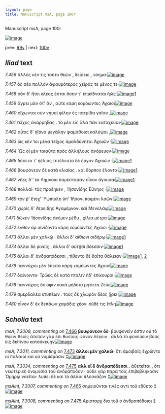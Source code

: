 ```yaml
---
layout: page
title: Manuscript msA, page 100r
---
```


Manuscript msA, page 100r

[![image](http://www.homermultitext.org/iipsrv?OBJ=IIP,1.0&FIF=/project/homer/pyramidal/deepzoom/hmt/vaimg/2017a/VA100RN_0272.tif&WID=100&CVT=JPEG)](http://www.homermultitext.org/ict2/?urn=urn:cite2:hmt:vaimg.2017a:VA100RN_0272)

prev:  [99v](../99v) | next:  [100v](../100v)

## *Iliad* text

*7.456* <a id="7.456"/> ἄλλός κέν τις τοῦτο θεῶν , δείσειε , νόημα·[![image](http://www.homermultitext.org/iipsrv?OBJ=IIP,1.0&FIF=/project/homer/pyramidal/deepzoom/hmt/vaimg/2017a/VA100RN_0272.tif&RGN=0.1512,0.2179,0.4074,0.0331&WID=1000&CVT=JPEG)](http://www.homermultitext.org/ict2/?urn=urn:cite2:hmt:vaimg.2017a:VA100RN_0272@0.1512,0.2179,0.4074,0.0331)

*7.457* <a id="7.457"/> ὃς σέο πολλὸν ἀφαυρότερος χεῖράς τε μένος τε·[![image](http://www.homermultitext.org/iipsrv?OBJ=IIP,1.0&FIF=/project/homer/pyramidal/deepzoom/hmt/vaimg/2017a/VA100RN_0272.tif&RGN=0.1542,0.2427,0.4184,0.0331&WID=1000&CVT=JPEG)](http://www.homermultitext.org/ict2/?urn=urn:cite2:hmt:vaimg.2017a:VA100RN_0272@0.1542,0.2427,0.4184,0.0331)

*7.458* <a id="7.458"/> σὸν δ' ἤτοι κλέος ἔσται ὅσην τ' ἐπικίδναται ἠώς·[![image](http://www.homermultitext.org/iipsrv?OBJ=IIP,1.0&FIF=/project/homer/pyramidal/deepzoom/hmt/vaimg/2017a/VA100RN_0272.tif&RGN=0.1582,0.263,0.4344,0.0285&WID=1000&CVT=JPEG)](http://www.homermultitext.org/ict2/?urn=urn:cite2:hmt:vaimg.2017a:VA100RN_0272@0.1582,0.263,0.4344,0.0285)[1](#msA_7.3006)

*7.459* <a id="7.459"/> ἄγρει μὰν ὅτ' ἂν , αῦτε κάρη κομόωντες Ἀχαιοὶ[![image](http://www.homermultitext.org/iipsrv?OBJ=IIP,1.0&FIF=/project/homer/pyramidal/deepzoom/hmt/vaimg/2017a/VA100RN_0272.tif&RGN=0.1602,0.2817,0.4114,0.0308&WID=1000&CVT=JPEG)](http://www.homermultitext.org/ict2/?urn=urn:cite2:hmt:vaimg.2017a:VA100RN_0272@0.1602,0.2817,0.4114,0.0308)

*7.460* <a id="7.460"/> οἴχωνται σὺν νηυσὶ φίλην ἐς πατρίδα γαῖαν ,[![image](http://www.homermultitext.org/iipsrv?OBJ=IIP,1.0&FIF=/project/homer/pyramidal/deepzoom/hmt/vaimg/2017a/VA100RN_0272.tif&RGN=0.1602,0.2983,0.4074,0.0353&WID=1000&CVT=JPEG)](http://www.homermultitext.org/ict2/?urn=urn:cite2:hmt:vaimg.2017a:VA100RN_0272@0.1602,0.2983,0.4074,0.0353)

*7.461* <a id="7.461"/> τεῖχος ἀναρρήξας . τὸ μὲν εἰς ἅλα πᾶν καταχεῦαι·[![image](http://www.homermultitext.org/iipsrv?OBJ=IIP,1.0&FIF=/project/homer/pyramidal/deepzoom/hmt/vaimg/2017a/VA100RN_0272.tif&RGN=0.1602,0.3171,0.4645,0.0353&WID=1000&CVT=JPEG)](http://www.homermultitext.org/ict2/?urn=urn:cite2:hmt:vaimg.2017a:VA100RN_0272@0.1602,0.3171,0.4645,0.0353)

*7.462* <a id="7.462"/> αὖτις δ' ἠϊόνα μεγάλην ψαμάθοισι καλύψαι ,[![image](http://www.homermultitext.org/iipsrv?OBJ=IIP,1.0&FIF=/project/homer/pyramidal/deepzoom/hmt/vaimg/2017a/VA100RN_0272.tif&RGN=0.1592,0.3396,0.4454,0.0308&WID=1000&CVT=JPEG)](http://www.homermultitext.org/ict2/?urn=urn:cite2:hmt:vaimg.2017a:VA100RN_0272@0.1592,0.3396,0.4454,0.0308)

*7.463* <a id="7.463"/> ὥς κέν τοι μέγα τεῖχος ἀμαλδύνηται Ἀχαιῶν ·[![image](http://www.homermultitext.org/iipsrv?OBJ=IIP,1.0&FIF=/project/homer/pyramidal/deepzoom/hmt/vaimg/2017a/VA100RN_0272.tif&RGN=0.1622,0.3591,0.4374,0.0308&WID=1000&CVT=JPEG)](http://www.homermultitext.org/ict2/?urn=urn:cite2:hmt:vaimg.2017a:VA100RN_0272@0.1622,0.3591,0.4374,0.0308)

*7.464* <a id="7.464"/> Ὣς οἱ μὲν τοιαῦτα πρὸς ἀλλήλους ἀγόρευον·[![image](http://www.homermultitext.org/iipsrv?OBJ=IIP,1.0&FIF=/project/homer/pyramidal/deepzoom/hmt/vaimg/2017a/VA100RN_0272.tif&RGN=0.1502,0.3764,0.4434,0.0323&WID=1000&CVT=JPEG)](http://www.homermultitext.org/ict2/?urn=urn:cite2:hmt:vaimg.2017a:VA100RN_0272@0.1502,0.3764,0.4434,0.0323)

*7.465* <a id="7.465"/> δύσετο τ' ἠέλιος τετέλεστο δὲ ἔργον Ἀχαιῶν ·[![image](http://www.homermultitext.org/iipsrv?OBJ=IIP,1.0&FIF=/project/homer/pyramidal/deepzoom/hmt/vaimg/2017a/VA100RN_0272.tif&RGN=0.1552,0.3959,0.4184,0.0308&WID=1000&CVT=JPEG)](http://www.homermultitext.org/ict2/?urn=urn:cite2:hmt:vaimg.2017a:VA100RN_0272@0.1552,0.3959,0.4184,0.0308)[1](#msAint_7.3007)

*7.466* <a id="7.466"/> βουφόνεον δὲ κατὰ κλισίας . καὶ δόρπον ἕλοντο·[![image](http://www.homermultitext.org/iipsrv?OBJ=IIP,1.0&FIF=/project/homer/pyramidal/deepzoom/hmt/vaimg/2017a/VA100RN_0272.tif&RGN=0.1802,0.4125,0.4364,0.0331&WID=1000&CVT=JPEG)](http://www.homermultitext.org/ict2/?urn=urn:cite2:hmt:vaimg.2017a:VA100RN_0272@0.1802,0.4125,0.4364,0.0331)[1](#msA_7.3009)

*7.467* <a id="7.467"/> νῆες δ`' ἐκ Λήμνοιο παρέστασαν οἶνον ἄγουσαι[![image](http://www.homermultitext.org/iipsrv?OBJ=IIP,1.0&FIF=/project/homer/pyramidal/deepzoom/hmt/vaimg/2017a/VA100RN_0272.tif&RGN=0.1802,0.4335,0.4134,0.0308&WID=1000&CVT=JPEG)](http://www.homermultitext.org/ict2/?urn=urn:cite2:hmt:vaimg.2017a:VA100RN_0272@0.1802,0.4335,0.4134,0.0308)[1](#msA_7.3010)

*7.468* <a id="7.468"/> πολλαὶ· τὰς προέηκεν , Ἰ̈ησονίδης Εὔνηος ·[![image](http://www.homermultitext.org/iipsrv?OBJ=IIP,1.0&FIF=/project/homer/pyramidal/deepzoom/hmt/vaimg/2017a/VA100RN_0272.tif&RGN=0.1742,0.4523,0.4184,0.0308&WID=1000&CVT=JPEG)](http://www.homermultitext.org/ict2/?urn=urn:cite2:hmt:vaimg.2017a:VA100RN_0272@0.1742,0.4523,0.4184,0.0308)

*7.469* <a id="7.469"/> τόν ῥ' ἔτεχ' Ὑψιπύλη ὑπ' Ἰ̈ήσονι ποιμένι λαῶν·[![image](http://www.homermultitext.org/iipsrv?OBJ=IIP,1.0&FIF=/project/homer/pyramidal/deepzoom/hmt/vaimg/2017a/VA100RN_0272.tif&RGN=0.1732,0.4718,0.4224,0.0308&WID=1000&CVT=JPEG)](http://www.homermultitext.org/ict2/?urn=urn:cite2:hmt:vaimg.2017a:VA100RN_0272@0.1732,0.4718,0.4224,0.0308)

*7.470* <a id="7.470"/> χωρὶς δ' Ἀτρείδῃς Ἀγαμέμνονι καὶ Μενελάῳ[![image](http://www.homermultitext.org/iipsrv?OBJ=IIP,1.0&FIF=/project/homer/pyramidal/deepzoom/hmt/vaimg/2017a/VA100RN_0272.tif&RGN=0.1712,0.4914,0.4274,0.0316&WID=1000&CVT=JPEG)](http://www.homermultitext.org/ict2/?urn=urn:cite2:hmt:vaimg.2017a:VA100RN_0272@0.1712,0.4914,0.4274,0.0316)

*7.471* <a id="7.471"/> δῶκεν Ἰ̈ησονίδης ἀγέμεν μέθυ , χίλια μέτρα·[![image](http://www.homermultitext.org/iipsrv?OBJ=IIP,1.0&FIF=/project/homer/pyramidal/deepzoom/hmt/vaimg/2017a/VA100RN_0272.tif&RGN=0.1772,0.5094,0.4294,0.0301&WID=1000&CVT=JPEG)](http://www.homermultitext.org/ict2/?urn=urn:cite2:hmt:vaimg.2017a:VA100RN_0272@0.1772,0.5094,0.4294,0.0301)

*7.472* <a id="7.472"/> ἔνθεν ὰρ οἰνίζοντο κάρη κομόωντες Ἀχαιοί ·[![image](http://www.homermultitext.org/iipsrv?OBJ=IIP,1.0&FIF=/project/homer/pyramidal/deepzoom/hmt/vaimg/2017a/VA100RN_0272.tif&RGN=0.1802,0.5267,0.4094,0.0353&WID=1000&CVT=JPEG)](http://www.homermultitext.org/ict2/?urn=urn:cite2:hmt:vaimg.2017a:VA100RN_0272@0.1802,0.5267,0.4094,0.0353)

*7.473* <a id="7.473"/> ἄλλοι μὲν χαλκῷ . ἄλλοι δ' αἴθωνι σιδήρῳ·[![image](http://www.homermultitext.org/iipsrv?OBJ=IIP,1.0&FIF=/project/homer/pyramidal/deepzoom/hmt/vaimg/2017a/VA100RN_0272.tif&RGN=0.1622,0.5485,0.4284,0.0338&WID=1000&CVT=JPEG)](http://www.homermultitext.org/ict2/?urn=urn:cite2:hmt:vaimg.2017a:VA100RN_0272@0.1622,0.5485,0.4284,0.0338)[1](#msA_7.3011)

*7.474* <a id="7.474"/> ἄλλοι δὲ ῥινοῖς , ἄλλοι δ' αὐτῇσι βόεσσιν·[![image](http://www.homermultitext.org/iipsrv?OBJ=IIP,1.0&FIF=/project/homer/pyramidal/deepzoom/hmt/vaimg/2017a/VA100RN_0272.tif&RGN=0.1622,0.5687,0.3924,0.0301&WID=1000&CVT=JPEG)](http://www.homermultitext.org/ict2/?urn=urn:cite2:hmt:vaimg.2017a:VA100RN_0272@0.1622,0.5687,0.3924,0.0301)[1](#msA_7.3033)

*7.475* <a id="7.475"/> ἄλλοι δ' ἀνδραπόδεσσι , τίθεντο δὲ δαῖτα θάλειαν·[![image](http://www.homermultitext.org/iipsrv?OBJ=IIP,1.0&FIF=/project/homer/pyramidal/deepzoom/hmt/vaimg/2017a/VA100RN_0272.tif&RGN=0.1491,0.5853,0.4685,0.0308&WID=1000&CVT=JPEG)](http://www.homermultitext.org/ict2/?urn=urn:cite2:hmt:vaimg.2017a:VA100RN_0272@0.1491,0.5853,0.4685,0.0308)[1](#msA_7.3034), [2](#msAint_7.3008)

*7.476* <a id="7.476"/> παννύχιοι μὲν ἔπειτα κάρη κομόωντες Ἀχαιοὶ[![image](http://www.homermultitext.org/iipsrv?OBJ=IIP,1.0&FIF=/project/homer/pyramidal/deepzoom/hmt/vaimg/2017a/VA100RN_0272.tif&RGN=0.1722,0.6048,0.4344,0.0308&WID=1000&CVT=JPEG)](http://www.homermultitext.org/ict2/?urn=urn:cite2:hmt:vaimg.2017a:VA100RN_0272@0.1722,0.6048,0.4344,0.0308)

*7.477* <a id="7.477"/> δαίνοιντο· Τρῶες δὲ κατὰ πτόλιν ἠδ' ἐπίκουροι·[![image](http://www.homermultitext.org/iipsrv?OBJ=IIP,1.0&FIF=/project/homer/pyramidal/deepzoom/hmt/vaimg/2017a/VA100RN_0272.tif&RGN=0.1762,0.6251,0.4434,0.0308&WID=1000&CVT=JPEG)](http://www.homermultitext.org/ict2/?urn=urn:cite2:hmt:vaimg.2017a:VA100RN_0272@0.1762,0.6251,0.4434,0.0308)

*7.478* <a id="7.478"/> παννύχιος δέ σφιν κακὰ μήδετο μητίετα Ζεὺς[![image](http://www.homermultitext.org/iipsrv?OBJ=IIP,1.0&FIF=/project/homer/pyramidal/deepzoom/hmt/vaimg/2017a/VA100RN_0272.tif&RGN=0.1782,0.6424,0.4284,0.0346&WID=1000&CVT=JPEG)](http://www.homermultitext.org/ict2/?urn=urn:cite2:hmt:vaimg.2017a:VA100RN_0272@0.1782,0.6424,0.4284,0.0346)

*7.479* <a id="7.479"/> σμερδαλέα κτυπέων . τοὺς δὲ χλωρὸν δέος ᾕρει·[![image](http://www.homermultitext.org/iipsrv?OBJ=IIP,1.0&FIF=/project/homer/pyramidal/deepzoom/hmt/vaimg/2017a/VA100RN_0272.tif&RGN=0.1832,0.6627,0.4424,0.0293&WID=1000&CVT=JPEG)](http://www.homermultitext.org/ict2/?urn=urn:cite2:hmt:vaimg.2017a:VA100RN_0272@0.1832,0.6627,0.4424,0.0293)

*7.480* <a id="7.480"/> οἶνον δ' ἐκ δεπάων χαμάδις χέον· οὐδέ τις ἔτλη[![image](http://www.homermultitext.org/iipsrv?OBJ=IIP,1.0&FIF=/project/homer/pyramidal/deepzoom/hmt/vaimg/2017a/VA100RN_0272.tif&RGN=0.1822,0.6807,0.4314,0.0316&WID=1000&CVT=JPEG)](http://www.homermultitext.org/ict2/?urn=urn:cite2:hmt:vaimg.2017a:VA100RN_0272@0.1822,0.6807,0.4314,0.0316)

## *Scholia* text

*msA, 7.3009, commenting on* [7.466](#7.466)  <a id="msA_7.3009"/> **βουφόνεον δὲ·** βουφονεῖν ἐστιν οὐ τὸ θύειν θεοῖς ἄτοπον γὰρ ἐπι θυσίαις φόνον λέγειν . ἀλλὰ τὸ φονεύειν βοῦς εἰς δείπνου κατασκευήν[![image](http://www.homermultitext.org/iipsrv?OBJ=IIP,1.0&FIF=/project/homer/pyramidal/deepzoom/hmt/vaimg/2017a/VA100RN_0272.tif&RGN=0.598,0.3599,0.226,0.0639&WID=1000&CVT=JPEG)](http://www.homermultitext.org/ict2/?urn=urn:cite2:hmt:vaimg.2017a:VA100RN_0272@0.598,0.3599,0.226,0.0639)

*msA, 7.3011, commenting on* [7.473](#7.473)  <a id="msA_7.3011"/> **ἄλλοι μὲν χαλκῶ·** ὅτι ἀμοιβαῖς ἐχρῶντο οἱ παλαιοὶ καὶ οὐ νομίσμασιν ⁑[![image](http://www.homermultitext.org/iipsrv?OBJ=IIP,1.0&FIF=/project/homer/pyramidal/deepzoom/hmt/vaimg/2017a/VA100RN_0272.tif&RGN=0.1667,0.7188,0.4142,0.0207&WID=1000&CVT=JPEG)](http://www.homermultitext.org/ict2/?urn=urn:cite2:hmt:vaimg.2017a:VA100RN_0272@0.1667,0.7188,0.4142,0.0207)

*msA, 7.3034, commenting on* [7.475](#7.475)  <a id="msA_7.3034"/> **αλλ οἲ δ ἂνδραπόδεσσι .** ἀθετεῖται , ὅτι νεωτερικὴ ὀνομασία τοῦ ἀνδράποδον · οὐδε γὰρ παρα τοῖς ἐπιβεβληκόσιν Ὁμήρῳ νοεῖται· λυπει δὲ καὶ τὸ ἄλλοι πλεονάζον ⁑[![image](http://www.homermultitext.org/iipsrv?OBJ=IIP,1.0&FIF=/project/homer/pyramidal/deepzoom/hmt/vaimg/2017a/VA100RN_0272.tif&RGN=0.1833,0.7545,0.6117,0.0388&WID=1000&CVT=JPEG)](http://www.homermultitext.org/ict2/?urn=urn:cite2:hmt:vaimg.2017a:VA100RN_0272@0.1833,0.7545,0.6117,0.0388)

*msAint, 7.3007, commenting on* [7.465](#7.465)  <a id="msAint_7.3007"/> σημειοῦνται τινὲς αντι τοῦ εδύετο ⁑[![image](http://www.homermultitext.org/iipsrv?OBJ=IIP,1.0&FIF=/project/homer/pyramidal/deepzoom/hmt/vaimg/2017a/VA100RN_0272.tif&RGN=0.103,0.3974,0.07,0.0293&WID=1000&CVT=JPEG)](http://www.homermultitext.org/ict2/?urn=urn:cite2:hmt:vaimg.2017a:VA100RN_0272@0.103,0.3974,0.07,0.0293)

*msAint, 7.3008, commenting on* [7.475](#7.475)  <a id="msAint_7.3008"/> Αρισταρχ δια τοῦ ο ἀνδραπόδοισι ⁑[![image](http://www.homermultitext.org/iipsrv?OBJ=IIP,1.0&FIF=/project/homer/pyramidal/deepzoom/hmt/vaimg/2017a/VA100RN_0272.tif&RGN=0.103,0.5845,0.065,0.0533&WID=1000&CVT=JPEG)](http://www.homermultitext.org/ict2/?urn=urn:cite2:hmt:vaimg.2017a:VA100RN_0272@0.103,0.5845,0.065,0.0533)